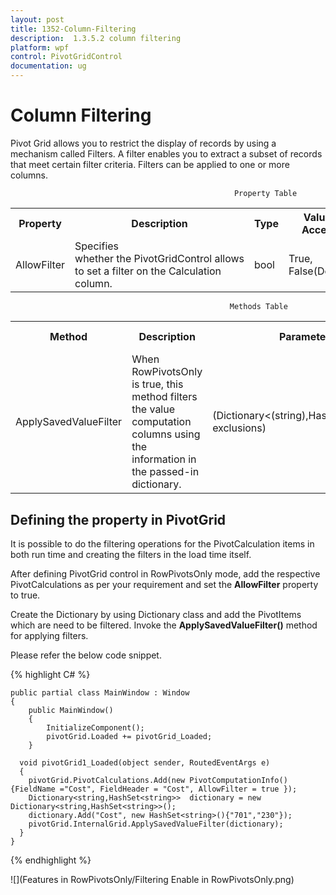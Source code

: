 ```yaml
---
layout: post
title: 1352-Column-Filtering
description:  1.3.5.2 column filtering
platform: wpf
control: PivotGridControl
documentation: ug
---
```


# Column Filtering

Pivot Grid allows you to restrict the display of records by using a mechanism called Filters. A filter enables you to extract a subset of records that meet certain filter criteria. Filters can be applied to one or more columns.

                                                      Property Table

<table>
<tr>
<th>
Property </th><th>
Description </th><th>
Type </th><th>
Value It Accepts</th><th>
Reference Link</th></tr>
<tr>
<td>
AllowFilter</td><td>
Specifies whether the PivotGridControl allows to set a filter on the Calculation column.</td><td>
bool</td><td>
True, False(Default)</td><td>
-</td></tr>
<tr>
</table>

                                                     Methods Table

<table>
<tr>
<th>
Method</th><th>
Description</th><th>
Parameters</th><th>
Return Type</th></tr>
<tr>
<td>
ApplySavedValueFilter</td><td>
When RowPivotsOnly is true, this method filters the value computation columns using the information in the passed-in dictionary.</td><td>
(Dictionary<(string),HashSet<(string)>> exclusions)</td><td>
void</td></tr>
</table>

## Defining the property in PivotGrid

It is possible to do the filtering operations for the PivotCalculation items in both run time and creating the filters in the load time itself.

After defining PivotGrid control in RowPivotsOnly mode, add the respective PivotCalculations as per your requirement and set the **AllowFilter** property to true.

Create the Dictionary by using Dictionary class and add the PivotItems which are need to be filtered. Invoke the **ApplySavedValueFilter()** method for applying filters.

Please refer the below code snippet.

{% highlight C# %}

    public partial class MainWindow : Window
    {
        public MainWindow()
        {
            InitializeComponent();
            pivotGrid.Loaded += pivotGrid_Loaded;
        }

      void pivotGrid1_Loaded(object sender, RoutedEventArgs e)
      { 
        pivotGrid.PivotCalculations.Add(new PivotComputationInfo(){FieldName ="Cost", FieldHeader = "Cost", AllowFilter = true });	  
        Dictionary<string,HashSet<string>>  dictionary = new Dictionary<string,HashSet<string>>();        
        dictionary.Add("Cost", new HashSet<string>(){"701","230"});
        pivotGrid.InternalGrid.ApplySavedValueFilter(dictionary);   
      }
    }

{% endhighlight %}	

![](Features in RowPivotsOnly/Filtering Enable in RowPivotsOnly.png)

